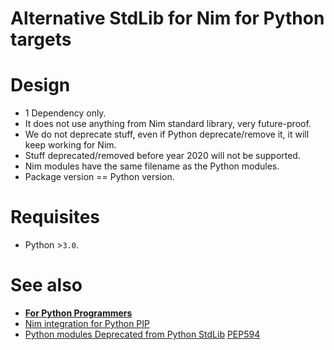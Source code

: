 # Alternative StdLib for Nim for Python targets


# Design

- 1 Dependency only.
- It does not use anything from Nim standard library, very future-proof.
- We do not deprecate stuff, even if Python deprecate/remove it, it will keep working for Nim.
- Stuff deprecated/removed before year 2020 will not be supported.
- Nim modules have the same filename as the Python modules.
- Package version == Python version.


# Requisites

- Python >`3.0`.


# See also

- [**For Python Programmers**](https://github.com/nim-lang/Nim/wiki/Nim-for-Python-Programmers#table-of-contents)
- [Nim integration for Python PIP](https://github.com/juancarlospaco/choosenim_install#nim-integration-for-python-pip)
- [Python modules Deprecated from Python StdLib](https://github.com/tiran/legacylib) [PEP594](https://www.python.org/dev/peps/pep-0594)
